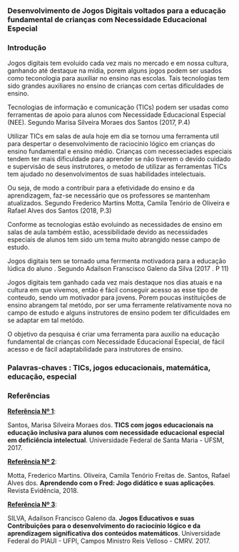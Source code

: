 ### Desenvolvimento de Jogos Digitais voltados para a educação fundamental de crianças com Necessidade Educacional Especial


### Introdução

Jogos digitais tem evoluido cada vez mais no mercado e em nossa cultura, ganhando até destaque na mídia, porem alguns jogos podem ser usados como teconologia para auxiliar no ensino nas escolas. Tais tecnologias tem sido grandes auxiliares no ensino de crianças com certas dificuldades de ensino.

Tecnologias de informação e comunicação (TICs) podem ser usadas como ferramentas de apoio para alunos com Necessidade Educacional Especial (NEE). Segundo Marisa Silveira Moraes dos Santos (2017, P.4)
 
Utilizar TICs em salas de aula hoje em dia se tornou uma ferramenta util para despertar o desenvolvimento de raciocinio lógico em crianças do ensino fundamental e ensino médio. Crianças com necesseciades especiais tendem ter mais dificuldade para aprender se não tiverem o devido cuidado e supervisão de seus instrutores, o metodo de utilizar as ferramentas TICs tem ajudado no desenvolvimentos de suas habilidades intelectuais.
 
Ou seja, de modo a contribuir para a efetividade do ensino e da aprendizagem, faz-se necessário que os professores se mantenham atualizados. Segundo Frederico Martins Motta, Camila Tenório de Oliveira e Rafael Alves dos Santos (2018, P.3)
 
Conforme as tecnologias estão evoluindo as necessidades de ensino em salas de aula também estão, acessibilidade devido as necessidades especiais de alunos tem sido um tema muito abrangido nesse campo de estudo.
  
Jogos digitais tem se tornado uma ferrmenta motivadora para a educação lúdica do aluno . Segundo Adailson Franscisco Galeno da Silva (2017 . P 11)

Jogos digitais tem ganhado cada vez mais destaque nos dias atuais e na cultura em que vivemos, então é fácil conseguir acesso as esse tipo de conteudo, sendo um motivador para jovens. Porem poucas instituições de ensino abrangem tal metódo, por ser uma ferramente relativamente nova no campo de estudo e alguns instrutores de ensino podem ter dificuldades em se adaptar em tal metódo.

O objetivo da pesquisa é criar uma ferramenta para auxilio na educação fundamental de crianças com Necessidade Educacional Especial, de fácil acesso e de fácil adaptabilidade para instrutores de ensino.

### Palavras-chaves : TICs, jogos educacionais, matemática, educação, especial

### Referências

[**Referência Nº 1**](https://repositorio.ufsm.br/handle/1/12339):<br />

Santos, Marisa Silveira Moraes dos. **TICS com jogos educacionais na educação inclusiva para alunos com necessidade educacional especial em deficiência intelectual**. Universidade Federal de Santa Maria - UFSM, 2017.

[**Referência Nº 2**](http://www.uniaraxa.edu.br/ojs/index.php/evidencia/article/view/574):<br />

Motta, Frederico Martins. Oliveira, Camila Tenório Freitas de. Santos, Rafael Alves dos. **Aprendendo com o Fred: Jogo didático e suas aplicações**. Revista Evidência, 2018.

[**Referência Nº 3**](http://repositorio.ufpi.br/xmlui/handle/123456789/1211):<br />

SILVA, Adailson Francisco Galeno da. **Jogos Educativos e suas Contribuições para o desenvolvimento do raciocínio lógico e da aprendizagem significativa dos conteúdos matemáticos**. Universidade Federal do PIAUI - UFPI, Campos Ministro Reis Velloso - CMRV. 2017.
